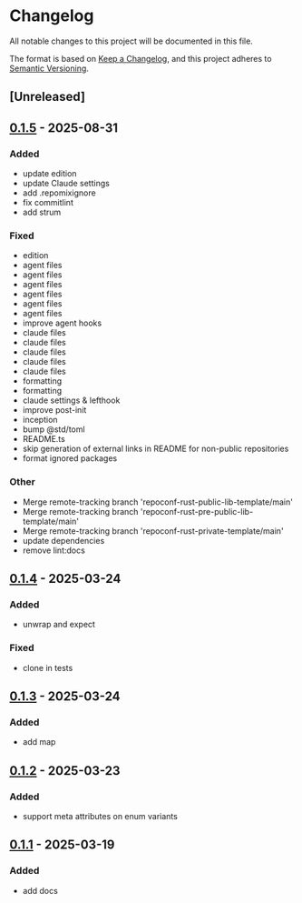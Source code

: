 # Changelog

All notable changes to this project will be documented in this file.

The format is based on [Keep a Changelog](https://keepachangelog.com/en/1.0.0/),
and this project adheres to [Semantic Versioning](https://semver.org/spec/v2.0.0.html).

## [Unreleased]

## [0.1.5](https://github.com/DenisGorbachev/option-like/compare/v0.1.4...v0.1.5) - 2025-08-31

### Added

- update edition
- update Claude settings
- add .repomixignore
- fix commitlint
- add strum

### Fixed

- edition
- agent files
- agent files
- agent files
- agent files
- agent files
- agent files
- improve agent hooks
- claude files
- claude files
- claude files
- claude files
- claude files
- formatting
- formatting
- claude settings & lefthook
- improve post-init
- inception
- bump @std/toml
- README.ts
- skip generation of external links in README for non-public repositories
- format ignored packages

### Other

- Merge remote-tracking branch 'repoconf-rust-public-lib-template/main'
- Merge remote-tracking branch 'repoconf-rust-pre-public-lib-template/main'
- Merge remote-tracking branch 'repoconf-rust-private-template/main'
- update dependencies
- remove lint:docs

## [0.1.4](https://github.com/DenisGorbachev/option-like/compare/v0.1.3...v0.1.4) - 2025-03-24

### Added

- unwrap and expect

### Fixed

- clone in tests

## [0.1.3](https://github.com/DenisGorbachev/option-like/compare/v0.1.2...v0.1.3) - 2025-03-24

### Added

- add map

## [0.1.2](https://github.com/DenisGorbachev/option-like/compare/v0.1.1...v0.1.2) - 2025-03-23

### Added

- support meta attributes on enum variants

## [0.1.1](https://github.com/DenisGorbachev/option-like/compare/v0.1.0...v0.1.1) - 2025-03-19

### Added

- add docs
